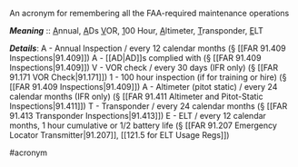 An acronym for remembering all the FAA-required maintenance operations

***Meaning*** :: <u>A</u>nnual, <u>A</u>Ds <u>V</u>OR, <u>1</u>00 Hour, <u>A</u>ltimeter, <u>T</u>ransponder, <u>E</u>LT

***Details***:
A - Annual Inspection / every 12 calendar months (§ [[FAR 91.409 Inspections|91.409]])
A - [[AD|AD]]s complied with (§ [[FAR 91.409 Inspections|91.409]])
V - VOR check / every 30 days (IFR only) (§ [[FAR 91.171 VOR Check|91.171]])
1 - 100 hour inspection (if for training or hire) (§ [[FAR 91.409 Inspections|91.409]])
A - Altimeter (pitot static) / every 24 calendar months (IFR only) (§ [[FAR 91.411 Altimeter and Pitot-Static Inspections|91.411]])
T - Transponder / every 24 calendar months (§ [[FAR 91.413 Transponder Inspections|91.413]])
E - ELT / every 12 calendar months, 1 hour cumulative or 1/2 battery life (§ [[FAR 91.207 Emergency Locator Transmitter|91.207]], [[121.5 for ELT Usage Regs]])

#acronym



